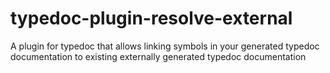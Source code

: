 # typedoc-plugin-resolve-external
A plugin for typedoc that allows linking symbols in your generated typedoc documentation to existing externally generated typedoc documentation

